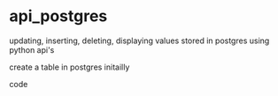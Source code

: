 # api_postgres
updating, inserting, deleting, displaying values stored in postgres using python api's

create a table in postgres initailly


code

